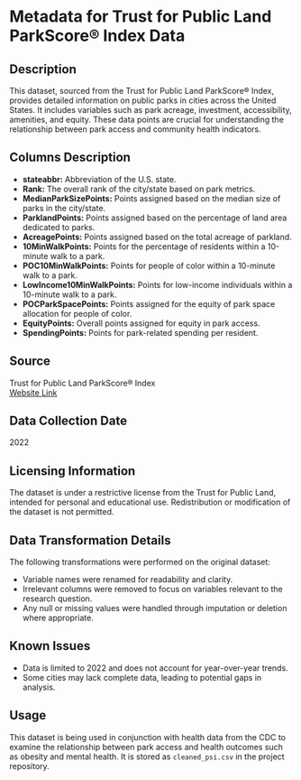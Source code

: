 # Metadata for Trust for Public Land ParkScore® Index Data

## Description
This dataset, sourced from the Trust for Public Land ParkScore® Index, provides detailed information on public parks in cities across the United States. It includes variables such as park acreage, investment, accessibility, amenities, and equity. These data points are crucial for understanding the relationship between park access and community health indicators.

## Columns Description
- **stateabbr:** Abbreviation of the U.S. state.  
- **Rank:** The overall rank of the city/state based on park metrics.  
- **MedianParkSizePoints:** Points assigned based on the median size of parks in the city/state.  
- **ParklandPoints:** Points assigned based on the percentage of land area dedicated to parks.  
- **AcreagePoints:** Points assigned based on the total acreage of parkland.  
- **10MinWalkPoints:** Points for the percentage of residents within a 10-minute walk to a park.  
- **POC10MinWalkPoints:** Points for people of color within a 10-minute walk to a park.  
- **LowIncome10MinWalkPoints:** Points for low-income individuals within a 10-minute walk to a park.  
- **POCParkSpacePoints:** Points assigned for the equity of park space allocation for people of color.  
- **EquityPoints:** Overall points assigned for equity in park access.  
- **SpendingPoints:** Points for park-related spending per resident.

## Source
Trust for Public Land ParkScore® Index  
[Website Link](https://www.tpl.org/parkscore)

## Data Collection Date
2022

## Licensing Information
The dataset is under a restrictive license from the Trust for Public Land, intended for personal and educational use. Redistribution or modification of the dataset is not permitted.

## Data Transformation Details
The following transformations were performed on the original dataset:  
- Variable names were renamed for readability and clarity.  
- Irrelevant columns were removed to focus on variables relevant to the research question.  
- Any null or missing values were handled through imputation or deletion where appropriate.

## Known Issues
- Data is limited to 2022 and does not account for year-over-year trends.  
- Some cities may lack complete data, leading to potential gaps in analysis.

## Usage
This dataset is being used in conjunction with health data from the CDC to examine the relationship between park access and health outcomes such as obesity and mental health. It is stored as `cleaned_psi.csv` in the project repository.
